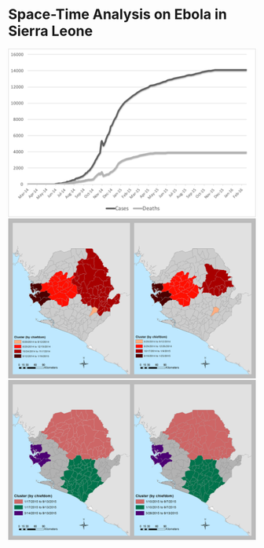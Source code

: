 # Space-Time Analysis on Ebola in Sierra Leone
![Figure 1](/Fig1.png)
![Figure 2](/Fig2.png)
![Figure 3](/Fig3.png)
